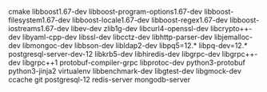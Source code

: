 cmake
libboost1.67-dev
libboost-program-options1.67-dev
libboost-filesystem1.67-dev
libboost-locale1.67-dev
libboost-regex1.67-dev
libboost-iostreams1.67-dev
libev-dev
zlib1g-dev
libcurl4-openssl-dev
libcrypto++-dev
libyaml-cpp-dev
libssl-dev
libcctz-dev
libhttp-parser-dev
libjemalloc-dev
libmongoc-dev
libbson-dev
libldap2-dev
libpq5=12.*
libpq-dev=12.*
postgresql-server-dev-12
libkrb5-dev
libhiredis-dev
libgrpc-dev
libgrpc++-dev
libgrpc++1
protobuf-compiler-grpc
libprotoc-dev
python3-protobuf
python3-jinja2
virtualenv
libbenchmark-dev
libgtest-dev
libgmock-dev
ccache
git
postgresql-12
redis-server
mongodb-server
